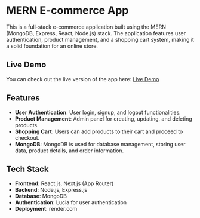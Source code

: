 # MERN E-commerce App

This is a full-stack e-commerce application built using the MERN (MongoDB, Express, React, Node.js) stack. The application features user authentication, product management, and a shopping cart system, making it a solid foundation for an online store.

## Live Demo

You can check out the live version of the app here: [Live Demo](https://your-vercel-deployment-url.com)

## Features

- **User Authentication**: User login, signup, and logout functionalities.
- **Product Management**: Admin panel for creating, updating, and deleting products.
- **Shopping Cart**: Users can add products to their cart and proceed to checkout.
- **MongoDB**: MongoDB is used for database management, storing user data, product details, and order information.

## Tech Stack

- **Frontend**: React.js, Next.js (App Router)
- **Backend**: Node.js, Express.js
- **Database**: MongoDB
- **Authentication**: Lucia for user authentication
- **Deployment**: render.com
